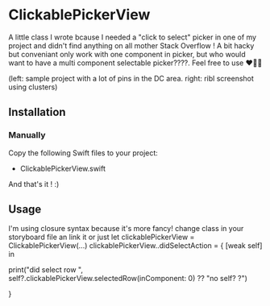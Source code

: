 # ClickablePickerView

A little class I wrote bcause I needed a "click to select" picker in one of my project and didn't find anything on all mother Stack Overflow ! A bit hacky but conveniant only work with one component in picker, but who would want to have a multi component selectable picker????. Feel free to use ❤️📲🍿


(left: sample project with a lot of pins in the DC area.  right: ribl screenshot using clusters)

## Installation

### Manually

Copy the following Swift files to your project:

* ClickablePickerView.swift

And that's it ! :)

## Usage
I'm using closure syntax because it's more fancy! change class in your storyboard file an link it or just let clickablePickerView = ClickablePickerView(...) 
clickablePickerView..didSelectAction = { [weak self] in

print("did select row ", self?.clickablePickerView.selectedRow(inComponent: 0) ?? "no self? ?")

}
